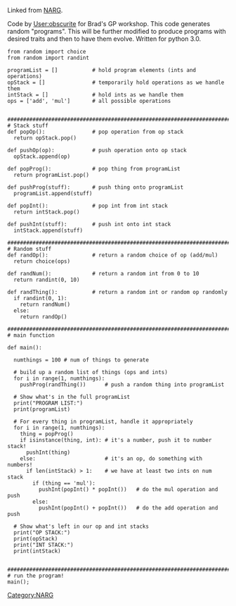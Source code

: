 Linked from [NARG](NARG).

Code by [User:obscurite](User:obscurite) for Brad's GP
workshop. This code generates random "programs". This will be further
modified to produce programs with desired traits and then to have them
evolve. Written for python 3.0.


    from random import choice
    from random import randint

    programList = []           # hold program elements (ints and operations)
    opStack = []               # temporarily hold operations as we handle them
    intStack = []              # hold ints as we handle them
    ops = ['add', 'mul']       # all possible operations


    ########################################################################
    # Stack stuff
    def popOp():               # pop operation from op stack
      return opStack.pop()

    def pushOp(op):            # push operation onto op stack
      opStack.append(op)

    def popProg():             # pop thing from programList
      return programList.pop()

    def pushProg(stuff):       # push thing onto programList
      programList.append(stuff)

    def popInt():              # pop int from int stack
      return intStack.pop()

    def pushInt(stuff):        # push int onto int stack
      intStack.append(stuff)

    ########################################################################
    # Random stuff
    def randOp():              # return a random choice of op (add/mul)
      return choice(ops)

    def randNum():             # return a random int from 0 to 10
      return randint(0, 10)

    def randThing():           # return a random int or random op randomly
      if randint(0, 1):
        return randNum()
      else:
        return randOp()

    ########################################################################
    # main function

    def main():

      numthings = 100 # num of things to generate

      # build up a random list of things (ops and ints)
      for i in range(1, numthings):
        pushProg(randThing())      # push a random thing into programList

      # Show what's in the full programList
      print("PROGRAM LIST:")
      print(programList)

      # For every thing in programList, handle it appropriately
      for i in range(1, numthings):
        thing = popProg()
        if isinstance(thing, int): # it's a number, push it to number stack!
          pushInt(thing)
        else:                      # it's an op, do something with numbers!
          if len(intStack) > 1:    # we have at least two ints on num stack
            if (thing == 'mul'):
              pushInt(popInt() * popInt())   # do the mul operation and push
            else:
              pushInt(popInt() + popInt())   # do the add operation and push

      # Show what's left in our op and int stacks
      print("OP STACK:")
      print(opStack)
      print("INT STACK:")
      print(intStack)


    ########################################################################
    # run the program!
    main();

[Category:NARG](Category:NARG)
